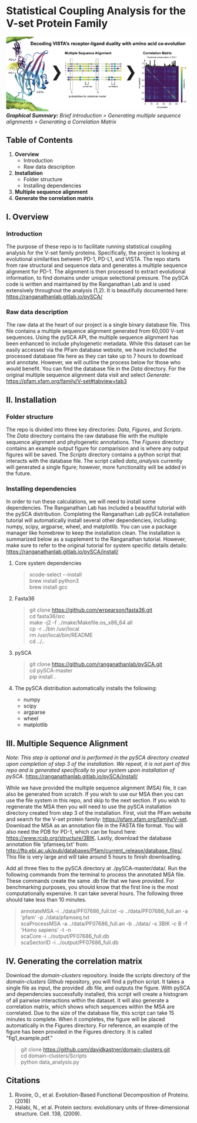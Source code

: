 # Statistical Coupling Analysis for the V-set Protein Family
![Graphical Summary of README](Figures/graphical_summary.png)
_**Graphical Summary:** Brief introduction >
Generating multiple sequence alignments > Generating a Correlation Matrix_

## Table of Contents
1. **Overview**
    * Introduction
    * Raw data description
2. **Installation**
    * Folder structure
    * Installing dependencies
3. **Multiple sequence alignment**
4. **Generate the correlation matrix**

## I. Overview
### Introduction
The purpose of these repo is to facilitate running statistical coupling analysis for the V-set family proteins.
Specifically, the project is looking at evolutional similarities between PD-1, PD-L1, and VISTA.
The repo starts from raw structural and sequence data and generates a multiple sequence alignment for PD-1.
The alignment is then processed to extract evolutional information,
to find domains under unique selectional pressure.
The pySCA code is written and maintained by the Ranganathan Lab and is used extensively throughout the analysis (1,2).
It is beautifully documented here:  
https://ranganathanlab.gitlab.io/pySCA/

### Raw data description

The raw data at the heart of our project is a single binary database file.
This file contains a multiple sequence alignment generated from 60,000 V-set sequences.
Using the pySCA API, the multiple sequence alignment has been enhanced to include phylogenetic metadata.
While this dataset can be easily accessed via the PFam database website,
we have included the processed database file here as they can take up to 7 hours to download and annotate.
However, we will outline the process below for those who would benefit.
You can find the database file in the _Data_ directory.
For the original multiple sequence alignment data visit and select _Generate_:  
https://pfam.xfam.org/family/V-set#tabview=tab3

## II. Installation
### Folder structure
The repo is divided into three key directories: _Data_, _Figures_, and _Scripts_.
The _Data_ directory contains the raw database file with the multiple sequence alignment and phylogenetic annotations.
The _Figures_ directory contains an example output figure for comparision and is where any output figures will be saved.
The _Scripts_ directory contains a python script that interacts with the database file.
The script called _data_analysis_ currently will generated a single figure;
however, more functionality will be added in the future.

### Installing dependencies
In order to run these calculations, we will need to install some dependencies.
The Ranganathan Lab has included a beautiful tutorial with the pySCA distribution.
Completing the Ranganathan Lab pySCA installation tutorial will automatically install several other dependencies, including:
numpy, scipy, argparse, wheel, and matplotlib.
You can use a package manager like homebrew to keep the installation clean.
The installation is summarized below as a supplement to the Ranganathan tutorial.
However, make sure to refer to the original tutorial for system specific details details:
https://ranganathanlab.gitlab.io/pySCA/install/

1. Core system dependencies
    > xcode-select --install  
    > brew install python3  
    > brew install gcc  

2. Fasta36
    > git clone https://github.com/wrpearson/fasta36.git  
    > cd fasta36/src  
    > make -j2 -f ../make/Makefile.os_x86_64 all  
    > cp -r ../bin /usr/local  
    > rm /usr/local/bin/README  
    > cd ../..  

3. pySCA
    > git clone https://github.com/ranganathanlab/pySCA.git  
    > cd pySCA-master  
    > pip install .  

4. The pySCA distribution automatically installs the following:
    * numpy
    * scipy
    * argparse
    * wheel
    * matplotlib

## III. Multiple Sequence Alignment

_Note: This step is optional and is performed in the pySCA directory created upon completion of step 3 of the installation._
_We repeat, it is not part of this repo and is generated specifically to your system upon installation of pySCA._
https://ranganathanlab.gitlab.io/pySCA/install/

While we have provided the multiple sequence alignment (MSA) file, it can also be generated from scratch.
If you wish to use our MSA then you can use the file system in this repo, and skip to the next section.
If you wish to regenerate the MSA then you will need to use the pySCA installation directory created from step 3 of the installation.
First, visit the PFam website and search for the V-set protein family: https://pfam.xfam.org/family/V-set.
Download the MSA as an annotation file in the FASTA file format.
You will also need the PDB for PD-1, which can be found here: https://www.rcsb.org/structure/3BIK.
Lastly, download the database annotation file 'pfamseq.txt' from:
http://ftp.ebi.ac.uk/pub/databases/Pfam/current_release/database_files/.
This file is very large and will take around 5 hours to finish downloading.  

Add all three files to the pySCA directory at ./pySCA-master/data/.
Run the following commands from the terminal to process the annotated MSA file.
These commands create the same .db file that we have provided.
For benchmarking purposes, you should know that the first line is the most computationally expensive.
It can take several hours. The following three should take less than 10 minutes.

> annotateMSA -i ../data/PF07686_full.txt -o ../data/PF07686_full.an -a 'pfam' -p ./data/pfamseq.txt  
> scaProcessMSA -a ../data/PF07686_full.an -b ../data/ -s 3BIK -c B -f 'Homo sapiens' -t -n  
> scaCore -i ../output/PF07686_full.db  
> scaSectorID -i ../output/PF07686_full.db  

## IV. Generating the correlation matrix

Download the _domain-clusters_ repository.
Inside the scripts directory of the _domain-clusters_ Github repository,
you will find a python script.
It takes a single file as input, the provided .db file, and outputs the figure.
With pySCA and dependencies successfully installed,
this script will create a histogram of all pairwise interactions within the dataset.
It will also generate a correlation matrix, which shows which sequences within the MSA are correlated.
Due to the size of the database file, this script can take 15 minutes to complete.
When it completes, the figure will be placed automatically in the Figures directory.
For reference, an example of the figure has been provided in the Figures directory.
It is called "fig1_example.pdf."

> git clone https://github.com/davidkastner/domain-clusters.git  
> cd domain-clusters/Scripts  
> python data_analysis.py  

## Citations
1. Rivoire, O., et al. Evolution-Based Functional Decomposition of Proteins. (2016)
2. Halabi, N., et al. Protein sectors: evolutionary units of three-dimensional structure. Cell. 138, (2009).
